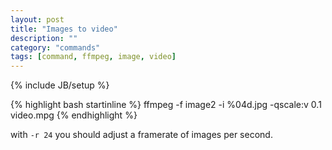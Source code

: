 ```yaml
---
layout: post
title: "Images to video"
description: ""
category: "commands"
tags: [command, ffmpeg, image, video]
---
```

{% include JB/setup %}


{% highlight bash startinline %}
ffmpeg -f image2 -i %04d.jpg -qscale:v 0.1 video.mpg
{% endhighlight %}


with `-r 24` you should adjust a framerate of images per second.